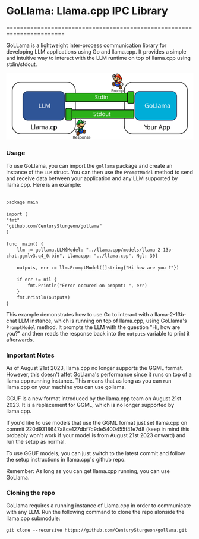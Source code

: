 # GoLlama: Llama.cpp IPC Library

=======================================================================

GoLLama is a lightweight inter-process communication library for developing LLM applications using Go and llama.cpp. It provides a simple and intuitive way to interact with the LLM runtime on top of llama.cpp using stdin/stdout.

![Diagram](https://github.com/CenturySturgeon/CenturySturgeon.github.io/blob/main/Images/GoLlama.svg)

### Usage

To use GoLlama, you can import the `gollama` package and create an instance of the `LLM` struct. You can then use the `PromptModel` method to send and receive data between your application and any LLM supported by llama.cpp. Here is an example:

```

package main

import (
"fmt"
"github.com/CenturySturgeon/gollama"
)

func  main() {
	llm := gollama.LLM{Model: "../llama.cpp/models/llama-2-13b-chat.ggmlv3.q4_0.bin", Llamacpp: "../llama.cpp", Ngl: 30}

	outputs, err := llm.PromptModel([]string{"Hi how are you ?"})

	if err != nil {
		fmt.Println("Error occured on propmt: ", err)
	}
	fmt.Println(outputs)
}

```

This example demonstrates how to use Go to interact with a llama-2-13b-chat LLM instance, which is running on top of llama.cpp,  using GoLlama's `PromptModel` method. It prompts the LLM with the question "Hi, how are you?" and then reads the response back into the `outputs` variable to print it afterwards.


### Important Notes

As of August 21st 2023, llama.cpp no longer supports the GGML format. However, this doesn't affet GoLlama's performance since it runs on top of a llama.cpp running instance. This means that as long as you can run llama.cpp on your machine you can use gollama.

GGUF is a new format introduced by the llama.cpp team on August 21st 2023. It is a replacement for GGML, which is no longer supported by llama.cpp.

If you'd like to use models that use the GGML format just set llama.cpp on commit 220d9318647a8ce127dbf7c9de5400455f41e7d8 (keep in mind this probably won't work if your model is from August 21st 2023 onward) and run the setup as normal.

To use GGUF models, you can just switch to the latest commit and follow the setup instructions in llama.cpp's github repo. 

Remember: As long as you can get llama.cpp running, you can use GoLlama.

### Cloning the repo

GoLlama requires a running instance of Llama.cpp in order to communicate with any LLM. Run the following command to clone the repo alonside the llama.cpp submodule:

`git clone --recursive https://github.com/CenturySturgeon/gollama.git`